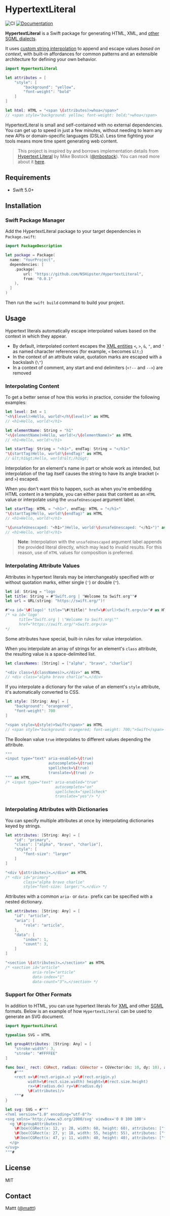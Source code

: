 # HypertextLiteral

![CI][ci badge]
[![Documentation][documentation badge]][documentation]

**HypertextLiteral** is a Swift package for
generating HTML, XML, and [other SGML dialects](#support-for-other-formats).

It uses [custom string interpolation][expressiblebystringinterpolation]
to append and escape values _based on context_,
with built-in affordances for common patterns
and an extensible architecture for defining your own behavior.

```swift
import HypertextLiteral

let attributes = [
    "style": [
        "background": "yellow",
        "font-weight": "bold"
    ]
]

let html: HTML = "<span \(attributes)>whoa</span>"
// <span style="background: yellow; font-weight: bold;">whoa</span>
```

HypertextLiteral is small and self-contained with no external dependencies.
You can get up to speed in just a few minutes,
without needing to learn any new APIs or domain-specific languages (DSLs).
Less time fighting your tools means more time spent generating web content.

> This project is inspired by and borrows implementation details from
> [Hypertext Literal][htl] by Mike Bostock ([@mbostock][@mbostock]).
> You can read more about it [here][observablehq].

## Requirements

- Swift 5.0+

## Installation

### Swift Package Manager

Add the HypertextLiteral package to your target dependencies in `Package.swift`:

```swift
import PackageDescription

let package = Package(
  name: "YourProject",
  dependencies: [
    .package(
        url: "https://github.com/NSHipster/HypertextLiteral",
        from: "0.0.1"
    ),
  ]
)
```

Then run the `swift build` command to build your project.

## Usage

Hypertext literals automatically escape interpolated values
based on the context in which they appear.

* By default,
  interpolated content escapes the [XML entities][xml entities]
  `<`, `>`, `&`, `"`, and `'`
  as named character references
  (for example, `<` becomes `&lt;`)
* In the context of an attribute value,
  quotation marks are escaped with a backslash (`\"`)
* In a context of comment,
  any start and end delimiters (`<!--` and `-->`) are removed

### Interpolating Content

To get a better sense of how this works in practice,
consider the following examples:

```swift
let level: Int = 1
"<h\(level)>Hello, world!</h\(level)>" as HTML
// <h1>Hello, world!</h1>

let elementName: String = "h1"
"<\(elementName)>Hello, world!</\(elementName)>" as HTML
// <h1>Hello, world!</h1>

let startTag: String = "<h1>", endTag: String = "</h1>"
"\(startTag)Hello, world!\(endTag)" as HTML
// &lt;h1&gt;Hello, world!&lt;/h1&gt;
```

Interpolation for an element's name in part or whole work as intended,
but interpolation of the tag itself causes the string to have its
angle bracket (`<` and `>`) escaped.

When you don't want this to happen,
such as when you're embedding HTML content in a template,
you can either pass that content as an `HTML` value
or interpolate using the `unsafeUnescaped` argument label.

```swift
let startTag: HTML = "<h1>", endTag: HTML = "</h1>"
"\(startTag)Hello, world!\(endTag)" as HTML
// <h1>Hello, world!</h1>

"\(unsafeUnescaped: "<h1>")Hello, world!\(unsafeUnescaped: "</h1>")" as HTML
// <h1>Hello, world!</h1>
```

> **Note**:
> Interpolation with the `unsafeUnescaped` argument label
> appends the provided literal directly,
> which may lead to invalid results.
> For this reason,
> use of `HTML` values for composition is preferred.

### Interpolating Attribute Values

Attributes in hypertext literals may be interchangeably specified
with or without quotation marks, either single (`'`) or double (`"`).

```swift
let id: String = "logo
let title: String = #"Swift.org | "Welcome to Swift.org""#
let url = URL(string: "https://swift.org/")!

#"<a id='\#(logo)' title="\#(title)" href=\#(url)>Swift.org</a>"# as HTML
/* <a id='logo'
      title="Swift.org | \"Welcome to Swift.org\""
      href="https://swift.org/">Swift.org</a>
*/
```

Some attributes have special, built-in rules for value interpolation.

When you interpolate an array of strings for an element's `class` attribute,
the resulting value is a space-delimited list.

```swift
let classNames: [String] = ["alpha", "bravo", "charlie"]

"<div class=\(classNames)>…</div>" as HTML
// <div class="alpha bravo charlie">…</div>
```

If you interpolate a dictionary for the value of an element's `style` attribute,
it's automatically converted to CSS.

```swift
let style: [String: Any] = [
    "background": "orangered",
    "font-weight": 700
]

"<span style=\(style)>Swift</span>" as HTML
// <span style="background: orangered; font-weight: 700;">Swift</span>
```

The Boolean value `true` interpolates to different values depending the attribute.

```swift
"""
<input type="text" aria-enabled=\(true)
                   autocomplete=\(true)
                   spellcheck=\(true)
                   translate=\(true) />
""" as HTML
/* <input type="text" aria-enabled="true"
                      autocomplete="on"
                      spellcheck="spellcheck"
                      translate="yes"/> */
```

### Interpolating Attributes with Dictionaries

You can specify multiple attributes at once
by interpolating dictionaries keyed by strings.

```swift
let attributes: [String: Any] = [
    "id": "primary",
    "class": ["alpha", "bravo", "charlie"],
    "style": [
        "font-size": "larger"
    ]
]

"<div \(attributes)>…</div>" as HTML
/* <div id="primary"
        class="alpha bravo charlie"
        style="font-size: larger;">…</div> */
```

Attributes with a common `aria-` or `data-` prefix
can be specified with a nested dictionary.

```swift
let attributes: [String: Any] = [
    "id": "article",
    "aria": [
        "role": "article",
    ],
    "data": [
        "index": 1,
        "count": 3,
    ]
]

"<section \(attributes)>…</section>" as HTML
/* <section id="article"
            aria-role="article"
            data-index="1"
            data-count="3">…</section> */
```

### Support for Other Formats

In addition to HTML,
you can use hypertext literals for [XML][xml] and other [SGML][sgml] formats.
Below is an example of how `HypertextLiteral` can be used
to generate an SVG document.

```swift
import HypertextLiteral

typealias SVG = HTML

let groupAttributes: [String: Any] = [
    "stroke-width": 3,
    "stroke": "#FFFFEE"
]

func box(_ rect: CGRect, radius: CGVector = CGVector(dx: 10, dy: 10), attributes: [String: Any] = [:]) -> SVG {
    #"""
    <rect x=\#(rect.origin.x) y=\#(rect.origin.y)
          width=\#(rect.size.width) height=\#(rect.size.height)
          rx=\#(radius.dx) ry=\#(radius.dy)
          \#(attributes)/>
    """#
}

let svg: SVG = #"""
<?xml version="1.0" encoding="utf-8"?>
<svg xmlns='http://www.w3.org/2000/svg' viewBox='0 0 100 100'>
  <g \#(groupAttributes)>
    \#(box(CGRect(x: 12, y: 28, width: 60, height: 60), attributes: ["fill": "#F06507"]))
    \#(box(CGRect(x: 27, y: 18, width: 55, height: 55), attributes: ["fill": "#F2A02D"]))
    \#(box(CGRect(x: 47, y: 11, width: 40, height: 40), attributes: ["fill": "#FEC352"]))
  </g>
</svg>
"""#
```

## License

MIT

## Contact

Mattt ([@mattt](https://twitter.com/mattt))

[expressiblebystringinterpolation]: https://nshipster.com/expressiblebystringinterpolation/
[htl]: https://github.com/observablehq/htl
[@mbostock]: https://github.com/mbostock
[observablehq]: https://observablehq.com/@observablehq/htl
[xml entities]: https://en.wikipedia.org/wiki/List_of_XML_and_HTML_character_entity_references
[named character references]: https://html.spec.whatwg.org/multipage/named-characters.html#named-character-references
[xml]: https://en.wikipedia.org/wiki/XML
[sgml]: https://en.wikipedia.org/wiki/Standard_Generalized_Markup_Language
[svg]: https://en.wikipedia.org/wiki/Scalable_Vector_Graphics

[ci badge]: https://github.com/NSHipster/HypertextLiteral/workflows/CI/badge.svg
[documentation badge]: https://github.com/NSHipster/HypertextLiteral/workflows/Documentation/badge.svg
[documentation]: https://github.com/NSHipster/HypertextLiteral/wiki
